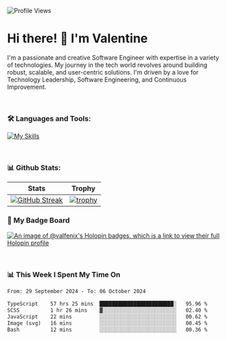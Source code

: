 
    
![Profile Views](https://komarev.com/ghpvc/?username=theodogwutech&color=blue)

# Hi there! 👋 I'm Valentine 
I'm a passionate and creative Software Engineer with expertise in a variety of technologies. My journey in the tech world revolves around building robust, scalable, and user-centric solutions. I'm driven by a love for Technology Leadership, Software Engineering, and Continuous Improvement.

<br />



### 🛠 Languages and Tools:

[![My Skills](https://skillicons.dev/icons?i=nodejs,js,nestjs,nextjs,react,vuejs,nuxtjs,express,tailwind,styledcomponents,materialui,mongodb,sequelize,mysql,postgres,pinia,redux,vite,html,css,pug,aws,prisma,bitbucket,bootstrap,emotion,git,gitlab,go,heroku,jest,netlify,nginx,npm,postman,rabbitmq,redis,supabase,svg,github,ts,ubuntu,vercel,vscode,yarn,powershell&perline=15)](https://skillicons.dev)

<br />

### 📊 Github Stats:

| Stats            | Trophy               |
|-----------------------|-------------------|
| [![GitHub Streak](https://streak-stats.demolab.com?user=theodogwutech&theme=great-gatsby&hide_border=true&border_radius=9.9)](https://git.io/streak-stats) | [![trophy](https://github-profile-trophy.vercel.app/?username=theodogwutech&theme=darkhub&column=7)](https://github.com/ryo-ma/github-profile-trophy) |

### 🥇 My Badge Board
[![An image of @valfenix's Holopin badges, which is a link to view their full Holopin profile](https://holopin.me/valfenix)](https://holopin.io/@valfenix)

<br />

### 📊 This Week I Spent My Time On
<!--START_SECTION:waka-->

```txt
From: 29 September 2024 - To: 06 October 2024

TypeScript    57 hrs 25 mins  ████████████████████████░   95.96 %
SCSS          1 hr 26 mins    ▓░░░░░░░░░░░░░░░░░░░░░░░░   02.40 %
JavaScript    22 mins         ░░░░░░░░░░░░░░░░░░░░░░░░░   00.62 %
Image (svg)   16 mins         ░░░░░░░░░░░░░░░░░░░░░░░░░   00.45 %
Bash          12 mins         ░░░░░░░░░░░░░░░░░░░░░░░░░   00.36 %
```

<!--END_SECTION:waka-->





